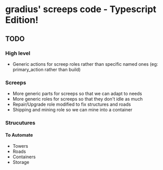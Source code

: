 # gradius' screeps code - Typescript Edition!

## TODO
### High level
* Generic actions for screep roles rather than specific named ones (eg: primary_action rather than build)
### Screeps
* More generic parts for screeps so that we can adapt to needs
* More generic roles for screeps so that they don't idle as much
* Repair/Upgrade role modified to fix structures and roads
* Shipping and mining role so we can mine into a container


### Strucutures
#### To Automate
* Towers
* Roads
* Containers
* Storage
